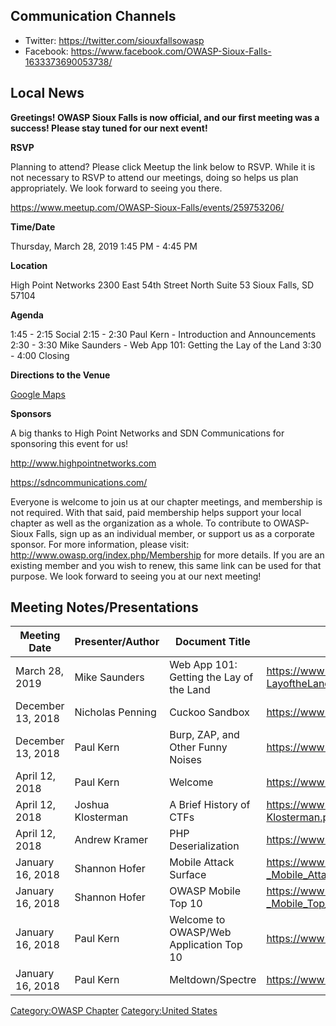 ## Communication Channels

  - Twitter: <https://twitter.com/siouxfallsowasp>
  - Facebook:
    <https://www.facebook.com/OWASP-Sioux-Falls-1633373690053738/> 

## Local News

**Greetings\! OWASP Sioux Falls is now official, and our first meeting
was a success\! Please stay tuned for our next event\!**

**RSVP**

Planning to attend? Please click Meetup the link below to RSVP. While it
is not necessary to RSVP to attend our meetings, doing so helps us plan
appropriately. We look forward to seeing you there.

<https://www.meetup.com/OWASP-Sioux-Falls/events/259753206/>

**Time/Date**

Thursday, March 28, 2019
1:45 PM - 4:45 PM

**Location**

High Point Networks
2300 East 54th Street North
Suite 53
Sioux Falls, SD 57104

**Agenda**

1:45 - 2:15 Social
2:15 - 2:30 Paul Kern - Introduction and Announcements
2:30 - 3:30 Mike Saunders - Web App 101: Getting the Lay of the Land
3:30 - 4:00 Closing

**Directions to the Venue**

[Google
Maps](https://www.google.com/maps/place/High+Point+Networks,+LLC/@43.5954131,-96.6988821,17z/data=!3m1!4b1!4m5!3m4!1s0x87894b2d4fa560c9:0xd03380c682d0653d!8m2!3d43.5954131!4d-96.6966934)

**Sponsors**

A big thanks to High Point Networks and SDN Communications for
sponsoring this event for us\!

<http://www.highpointnetworks.com>

<https://sdncommunications.com/>

Everyone is welcome to join us at our chapter meetings, and membership
is not required. With that said, paid membership helps support your
local chapter as well as the organization as a whole. To contribute to
OWASP-Sioux Falls, sign up as an individual member, or support us as a
corporate sponsor. For more information, please visit:
<http://www.owasp.org/index.php/Membership> for more details. If you are
an existing member and you wish to renew, this same link can be used for
that purpose. We look forward to seeing you at our next meeting\!

## Meeting Notes/Presentations

| Meeting Date      | Presenter/Author  | Document Title                           | Link                                                                         |
| ----------------- | ----------------- | ---------------------------------------- | ---------------------------------------------------------------------------- |
| March 28, 2019    | Mike Saunders     | Web App 101: Getting the Lay of the Land | <https://www.redsiege.com/wp-content/uploads/2018/10/WA101-LayoftheLand.pdf> |
| December 13, 2018 | Nicholas Penning  | Cuckoo Sandbox                           | <https://www.owasp.org/images/a/a3/Cuckoo_OWASP.pdf>                         |
| December 13, 2018 | Paul Kern         | Burp, ZAP, and Other Funny Noises        | <https://www.owasp.org/images/d/d8/Intercept-proxies.pdf>                    |
| April 12, 2018    | Paul Kern         | Welcome                                  | <https://www.owasp.org/images/b/b7/Welcome-ppt.pdf>                          |
| April 12, 2018    | Joshua Klosterman | A Brief History of CTFs                  | <https://www.owasp.org/images/9/98/BriefHistoryOfCTFs-Klosterman.pdf>        |
| April 12, 2018    | Andrew Kramer     | PHP Deserialization                      | <https://www.owasp.org/images/0/03/OWASP_PHP_deserialization.pdf>            |
| January 16, 2018  | Shannon Hofer     | Mobile Attack Surface                    | <https://www.owasp.org/images/0/08/2018_OWASP_-_Mobile_Attack_Surface.pptx>  |
| January 16, 2018  | Shannon Hofer     | OWASP Mobile Top 10                      | <https://www.owasp.org/images/2/24/2018_OWASP_-_Mobile_Top_10.pptx>          |
| January 16, 2018  | Paul Kern         | Welcome to OWASP/Web Application Top 10  | <https://www.owasp.org/images/b/bd/Welcome.pdf>                              |
| January 16, 2018  | Paul Kern         | Meltdown/Spectre                         | <https://www.owasp.org/images/1/1d/Meltdown-spectre.pdf>                     |

[Category:OWASP Chapter](Category:OWASP_Chapter "wikilink")
[Category:United States](Category:United_States "wikilink")